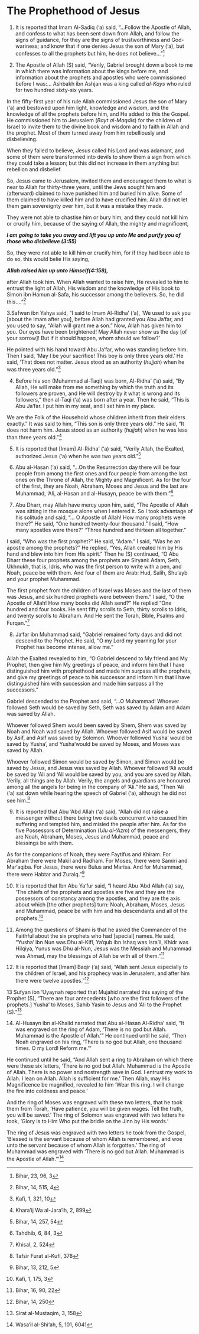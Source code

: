 The Prophethood of Jesus
========================

1. It is reported that Imam Al-Sadiq (‘a) said, “…Follow the Apostle of
Allah, and confess to what has been sent down from Allah, and follow the
signs of guidance, for they are the signs of trustworthiness and
God-wariness; and know that if one denies Jesus the son of Mary (‘a),
but confesses to all the prophets but him, he does not believe...”[^1]

2. The Apostle of Allah (S) said, “Verily, Gabriel brought down a book
to me in which there was information about the kings before me, and
information about the prophets and apostles who were commissioned before
I was:… Ashbakh ibn Ashjan was a king called *al-Kays* who ruled for two
hundred sixty-six years.

In the fifty-first year of his rule Allah commissioned Jesus the son of
Mary (‘a) and bestowed upon him light, knowledge and wisdom, and the
knowledge of all the prophets before him, and He added to this the
Gospel. He commissioned him to Jerusalem (*Bayt al-Maqdis*) for the
children of Israel to invite them to the divine book and wisdom and to
faith in Allah and the prophet. Most of them turned away from him
rebelliously and disbelieving.

When they failed to believe, Jesus called his Lord and was adamant, and
some of them were transformed into devils to show them a sign from which
they could take a lesson; but this did not increase in them anything but
rebellion and disbelief.

So, Jesus came to Jerusalem, invited them and encouraged them to what is
near to Allah for thirty-three years, until the Jews sought him and
(afterward) claimed to have punished him and buried him alive. Some of
them claimed to have killed him and to have crucified him. Allah did not
let them gain sovereignty over him, but it was a mistake they made.

They were not able to chastise him or bury him, and they could not kill
him or crucify him, because of the saying of Allah, the mighty and
magnificent,

***I am going to take you away and lift you up unto Me and purify you of
those who disbelieve (3:55)***

So, they were not able to kill him or crucify him, for if they had been
able to do so, this would belie His saying,

***Allah raised him up unto Himself(4:158),***

after Allah took him. When Allah wanted to raise him, He revealed to him
to entrust the light of Allah, His wisdom and the knowledge of His book
to Simon ibn Hamun al-Safa, his successor among the believers. So, he
did this....”[^2]

3.Safwan ibn Yahya said, “I said to Imam Al-Ridha’ (‘a), ‘We used to ask
you [about the Imam after you], before Allah had granted you Abu Ja‘far,
and you used to say, “Allah will grant me a son.” Now, Allah has given
him to you. Our eyes have been brightened! May Allah never show us the
day [of your sorrow]! But if it should happen, whom should we follow?’

He pointed with his hand toward Abu Ja‘far, who was standing before him.
Then I said, ‘May I be your sacrifice! This boy is only three years
old.’ He said, ‘That does not matter. Jesus stood as an authority
(*hujjah*) when he was three years old.”[^3]

4. Before his son (Muhammad al-Taqi) was born, Al-Ridha’ (‘a) said, “By
Allah, He will make from me something by which the truth and its
followers are proven, and He will destroy by it what is wrong and its
followers,” then al-Taqi (‘a) was born after a year. Then he said, “This
is Abu Ja‘far. I put him in my seat, and I set him in my place.

We are the Folk of the Household whose children inherit from their
elders exactly.” It was said to him, “This son is only three years old.”
He said, “It does not harm him. Jesus stood as an authority (*hujjah*)
when he was less than three years old.”[^4]

5. It is reported that [Imam] Al-Ridha’ (‘a) said, “Verily Allah, the
Exalted, authorized Jesus (‘a) when he was two years old.”[^5]

6. Abu al-Hasan (‘a) said, “…On the Resurrection day there will be four
people from among the first ones and four people from among the last
ones on the Throne of Allah, the Mighty and Magnificent. As for the four
of the first, they are Noah, Abraham, Moses and Jesus and the last are
Muhammad, ‘Ali, al-Hasan and al-Husayn, peace be with them.”[^6]

7. Abu Dharr, may Allah have mercy upon him, said, “The Apostle of Allah
was sitting in the mosque alone when I entered it. So I took advantage
of his solitude and said, “… O Apostle of Allah! How many prophets were
there?” He said, “One hundred twenty-four thousand.” I said, “How many
apostles were there?” “Three hundred and thirteen all together.”

I said, “Who was the first prophet?” He said, “Adam.” I said, “Was he an
apostle among the prophets?” He replied, “Yes, Allah created him by His
hand and blew into him from His spirit.” Then he (S) continued, “O Abu
Dharr these four prophets among the prophets are Siryani: Adam, Seth,
Ukhnukh, that is, Idris, who was the first person to write with a pen,
and Noah, peace be with them. And four of them are Arab: Hud, Salih,
Shu‘ayb and your prophet Muhammad.

The first prophet from the children of Israel was Moses and the last of
them was Jesus, and six hundred prophets were between them.” I said, “O
the Apostle of Allah! How many books did Allah send?” He replied “One
hundred and four books. He sent fifty scrolls to Seth, thirty scrolls to
Idris, and twenty scrolls to Abraham. And He sent the Torah, Bible,
Psalms and Furqan.”[^7]

8. Ja‘far ibn Muhammad said, “Gabriel remained forty days and did not
descend to the Prophet. He said, “O my Lord my yearning for your Prophet
has become intense, allow me.”

Allah the Exalted revealed to him, “O Gabriel descend to My friend and
My Prophet, then give him My greetings of peace, and inform him that I
have distinguished him with prophethood and made him surpass all the
prophets, and give my greetings of peace to his successor and inform him
that I have distinguished him with succession and made him surpass all
the successors.”

Gabriel descended to the Prophet and said, “…O Muhammad! Whoever
followed Seth would be saved by Seth, Seth was saved by Adam and Adam
was saved by Allah.

Whoever followed Shem would been saved by Shem, Shem was saved by Noah
and Noah wad saved by Allah. Whoever followed Asif would be saved by
Asif, and Asif was saved by Solomon. Whoever followed Yusha‘ would be
saved by Yusha‘, and Yusha‘would be saved by Moses, and Moses was saved
by Allah.

Whoever followed Simon would be saved by Simon, and Simon would be saved
by Jesus, and Jesus was saved by Allah. Whoever followed ‘Ali would be
saved by ‘Ali and ‘Ali would be saved by you, and you are saved by
Allah. Verily, all things are by Allah. Verily, the angels and guardians
are honoured among all the angels for being in the company of ‘Ali.” He
said, “Then ‘Ali (‘a) sat down while hearing the speech of Gabriel (‘a),
although he did not see him.[^8]

9. It is reported that Abu ‘Abd Allah (‘a) said, “Allah did not raise a
messenger without there being two devils concurrent who caused him
suffering and tempted him, and misled the people after him. As for the
five Possessors of Determination (*Ulu al-‘Azm*) of the messengers, they
are Noah, Abraham, Moses, Jesus and Muhammad, peace and blessings be
with them.

As for the companions of Noah, they were Faytifus and Khiram. For
Abraham there were Makil and Radham. For Moses, there were Samiri and
Mar‘aqiba. For Jesus, there were Bulus and Marisa. And for Muhammad,
there were Habtar and Zuraiq.”[^9]

10. It is reported that Ibn Abu Ya‘fur said, “I heard Abu ‘Abd Allah
(‘a) say, ‘The chiefs of the prophets and apostles are five and they are
the possessors of constancy among the apostles, and they are the axis
about which [the other prophets] turn: Noah, Abraham, Moses, Jesus and
Muhammad, peace be with him and his descendants and all of the
prophets.[^10]

11. Among the questions of Shami is that he asked the Commander of the
Faithful about the six prophets who had [special] names. He said,
“Yusha‘ ibn Nun was Dhu al-Kifl, Ya‘qub ibn Ishaq was Isra’il, Khidr was
Hilqiya, Yunus was Dhu al-Nun, Jesus was the Messiah and Muhammad was
Ahmad, may the blessings of Allah be with all of them.”[^11]

12. It is reported that [Imam] Baqir (‘a) said, “Allah sent Jesus
especially to the children of Israel, and his prophecy was in Jerusalem,
and after him there were twelve apostles.”[^12]

13 Sufyan ibn ‘Uyaynah reported that Mujahid narrated this saying of the
Prophet (S), “There are four antecedents [who are the first followers of
the prophets.] Yusha‘ to Moses, Sahib Yasin to Jesus and ‘Ali to the
Prophet (S).”[^13]

14. Al-Husayn ibn al-Khalid narrated that Abu al-Hasan Al-Ridha’ said,
“It was engraved on the ring of Adam, ‘There is no god but Allah.
Muhammad is the Apostle of Allah.’” He continued until he said, “Then
Noah engraved on his ring, ‘There is no god but Allah, one thousand
times. O my Lord! Reform me.’”

He continued until he said, “And Allah sent a ring to Abraham on which
there were these six letters, ‘There is no god but Allah. Muhammad is
the Apostle of Allah. There is no power and nostrength save in God. I
entrust my work to Allah. I lean on Allah. Allah is sufficient for me.’
Then Allah, may His Magnificence be magnified, revealed to him ‘Wear
this ring. I will change the fire into coldness and peace.’

And the ring of Moses was engraved with these two letters, that he took
them from Torah, ‘Have patience, you will be given wages. Tell the
truth, you will be saved.’ The ring of Solomon was engraved with two
letters he took, ‘Glory is to Him Who put the bridle on the Jinn by His
words.’

The ring of Jesus was engraved with two letters he took from the Gospel,
‘Blessed is the servant because of whom Allah is remembered, and woe
unto the servant because of whom Allah is forgotten.’ The ring of
Muhammad was engraved with ‘There is no god but Allah. Muhammad is the
Apostle of Allah.’”[^14]

[^1]: Bihar, 23, 96, 3

[^2]: Bihar, 14, 515, 4

[^3]: Kafi, 1, 321, 10

[^4]: Khara’ij Wa al-Jara’ih, 2, 899

[^5]: Bihar, 14, 257, 54

[^6]: Tahdhib, 6, 84, 3

[^7]: Khisal, 2, 524

[^8]: Tafsir Furat al-Kufi, 378

[^9]: Bihar, 13, 212, 5

[^10]: Kafi, 1, 175, 3

[^11]: Bihar, 16, 90, 22

[^12]: Bihar, 14, 250

[^13]: Sirat al-Mustaqim, 3, 158

[^14]: Wasa’il al-Shi‘ah, 5, 101, 6041


